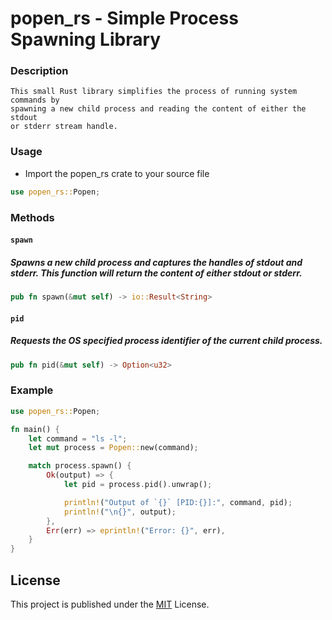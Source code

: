 # popen_rs - Simple Process Spawning Library

### Description

```
This small Rust library simplifies the process of running system commands by 
spawning a new child process and reading the content of either the stdout 
or stderr stream handle.
```

### Usage

- Import the popen_rs crate to your source file

```rust
use popen_rs::Popen;
```

### Methods

#### `spawn`

##### Spawns a new child process and captures the handles of stdout and stderr. This function will return the content of either stdout or stderr.


```rust
pub fn spawn(&mut self) -> io::Result<String>
```

#### `pid`
##### Requests the OS specified process identifier of the current child process.

```rust
pub fn pid(&mut self) -> Option<u32>
```


### Example
```rust
use popen_rs::Popen;

fn main() {
    let command = "ls -l";
    let mut process = Popen::new(command);

    match process.spawn() {
        Ok(output) => {
            let pid = process.pid().unwrap();

            println!("Output of `{}` [PID:{}]:", command, pid);
            println!("\n{}", output);
        },
        Err(err) => eprintln!("Error: {}", err),
    }
}
```

## License
This project is published under the [MIT](https://github.com/f42h/popen_rs/blob/master/LICENSE) License. 